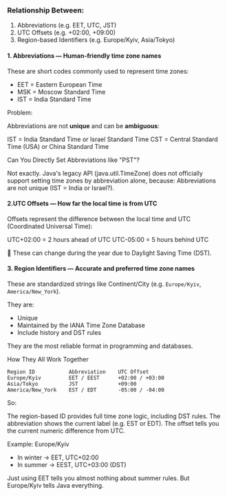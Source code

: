 ### Relationship Between:

1. Abbreviations (e.g. EET, UTC, JST)
2. UTC Offsets (e.g. +02:00, +09:00)
3. Region-based Identifiers (e.g. Europe/Kyiv, Asia/Tokyo)

#### 1. Abbreviations — Human-friendly time zone names

These are short codes commonly used to represent time zones:

* EET = Eastern European Time
* MSK = Moscow Standard Time
* IST = India Standard Time

Problem:

Abbreviations are not **unique** and can be **ambiguous**:

IST = India Standard Time or Israel Standard Time
CST = Central Standard Time (USA) or China Standard Time

Can You Directly Set Abbreviations like "PST"?

Not exactly.
Java's legacy API (java.util.TimeZone) does not officially support setting time zones by abbreviation alone,
because: Abbreviations are not unique (IST = India or Israel?).

#### 2.UTC Offsets — How far the local time is from UTC

Offsets represent the difference between the local time and UTC (Coordinated Universal Time):

UTC+02:00 = 2 hours ahead of UTC
UTC-05:00 = 5 hours behind UTC

🔁 These can change during the year due to Daylight Saving Time (DST).

#### 3. Region Identifiers — Accurate and preferred time zone names

These are standardized strings like Continent/City (e.g. `Europe/Kyiv`, `America/New_York`).

They are:

* Unique
* Maintained by the IANA Time Zone Database
* Include history and DST rules

They are the most reliable format in programming and databases.

How They All Work Together

```
Region ID	        Abbreviation	UTC Offset
Europe/Kyiv	        EET / EEST	    +02:00 / +03:00
Asia/Tokyo	        JST	            +09:00
America/New_York	EST / EDT	    -05:00 / -04:00
```

So:

The region-based ID provides full time zone logic, including DST rules.
The abbreviation shows the current label (e.g. EST or EDT).
The offset tells you the current numeric difference from UTC.

Example: Europe/Kyiv

* In winter → EET, UTC+02:00
* In summer → EEST, UTC+03:00 (DST)

Just using EET tells you almost nothing about summer rules. But Europe/Kyiv tells Java everything.

